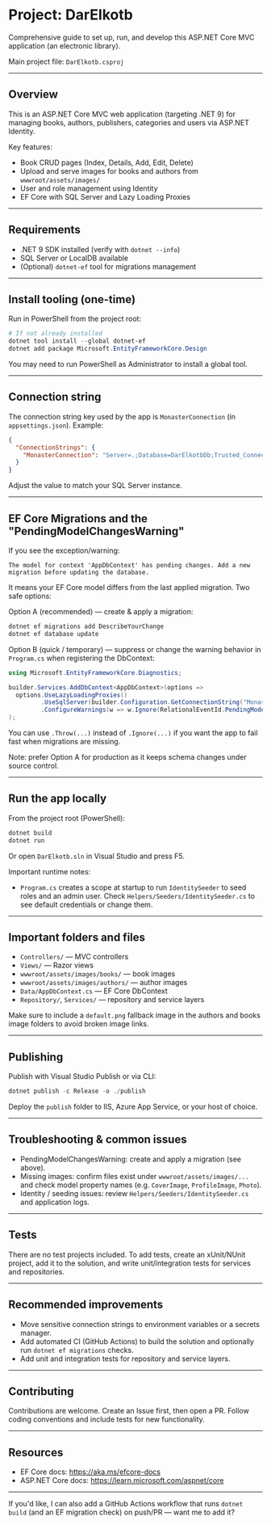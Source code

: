 # Project: DarElkotb

Comprehensive guide to set up, run, and develop this ASP.NET Core MVC application (an electronic library).

Main project file: `DarElkotb.csproj`

---

## Overview

This is an ASP.NET Core MVC web application (targeting .NET 9) for managing books, authors, publishers, categories and users via ASP.NET Identity.

Key features:

- Book CRUD pages (Index, Details, Add, Edit, Delete)
- Upload and serve images for books and authors from `wwwroot/assets/images/`
- User and role management using Identity
- EF Core with SQL Server and Lazy Loading Proxies

---

## Requirements

- .NET 9 SDK installed (verify with `dotnet --info`)
- SQL Server or LocalDB available
- (Optional) `dotnet-ef` tool for migrations management

---

## Install tooling (one-time)

Run in PowerShell from the project root:

```powershell
# If not already installed
dotnet tool install --global dotnet-ef
dotnet add package Microsoft.EntityFrameworkCore.Design
```

You may need to run PowerShell as Administrator to install a global tool.

---

## Connection string

The connection string key used by the app is `MonasterConnection` (in `appsettings.json`). Example:

```json
{
  "ConnectionStrings": {
    "MonasterConnection": "Server=.;Database=DarElkotbDb;Trusted_Connection=True;MultipleActiveResultSets=true"
  }
}
```

Adjust the value to match your SQL Server instance.

---

## EF Core Migrations and the "PendingModelChangesWarning"

If you see the exception/warning:

```
The model for context 'AppDbContext' has pending changes. Add a new migration before updating the database.
```

It means your EF Core model differs from the last applied migration. Two safe options:

Option A (recommended) — create & apply a migration:

```powershell
dotnet ef migrations add DescribeYourChange
dotnet ef database update
```

Option B (quick / temporary) — suppress or change the warning behavior in `Program.cs` when registering the DbContext:

```csharp
using Microsoft.EntityFrameworkCore.Diagnostics;

builder.Services.AddDbContext<AppDbContext>(options =>
  options.UseLazyLoadingProxies()
         .UseSqlServer(builder.Configuration.GetConnectionString("MonasterConnection"))
         .ConfigureWarnings(w => w.Ignore(RelationalEventId.PendingModelChangesWarning))
);
```

You can use `.Throw(...)` instead of `.Ignore(...)` if you want the app to fail fast when migrations are missing.

Note: prefer Option A for production as it keeps schema changes under source control.

---

## Run the app locally

From the project root (PowerShell):

```powershell
dotnet build
dotnet run
```

Or open `DarElkotb.sln` in Visual Studio and press F5.

Important runtime notes:

- `Program.cs` creates a scope at startup to run `IdentitySeeder` to seed roles and an admin user. Check `Helpers/Seeders/IdentitySeeder.cs` to see default credentials or change them.

---

## Important folders and files

- `Controllers/` — MVC controllers
- `Views/` — Razor views
- `wwwroot/assets/images/books/` — book images
- `wwwroot/assets/images/authors/` — author images
- `Data/AppDbContext.cs` — EF Core DbContext
- `Repository/`, `Services/` — repository and service layers

Make sure to include a `default.png` fallback image in the authors and books image folders to avoid broken image links.

---

## Publishing

Publish with Visual Studio Publish or via CLI:

```powershell
dotnet publish -c Release -o ./publish
```

Deploy the `publish` folder to IIS, Azure App Service, or your host of choice.

---

## Troubleshooting & common issues

- PendingModelChangesWarning: create and apply a migration (see above).
- Missing images: confirm files exist under `wwwroot/assets/images/...` and check model property names (e.g. `CoverImage`, `ProfileImage`, `Photo`).
- Identity / seeding issues: review `Helpers/Seeders/IdentitySeeder.cs` and application logs.

---

## Tests

There are no test projects included. To add tests, create an xUnit/NUnit project, add it to the solution, and write unit/integration tests for services and repositories.

---

## Recommended improvements

- Move sensitive connection strings to environment variables or a secrets manager.
- Add automated CI (GitHub Actions) to build the solution and optionally run `dotnet ef migrations` checks.
- Add unit and integration tests for repository and service layers.

---

## Contributing

Contributions are welcome. Create an Issue first, then open a PR. Follow coding conventions and include tests for new functionality.

---

## Resources

- EF Core docs: https://aka.ms/efcore-docs
- ASP.NET Core docs: https://learn.microsoft.com/aspnet/core

---

If you'd like, I can also add a GitHub Actions workflow that runs `dotnet build` (and an EF migration check) on push/PR — want me to add it?
